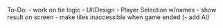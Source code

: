 To-Do:
    - work on tie logic
    - UI/Design
    - Player Selection w/names
    - show result on screen
    - make tiles inaccessible when game ended
    (- add AI)
